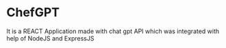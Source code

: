 # ChefGPT
It is a REACT Application made with chat gpt API which was integrated with help of NodeJS and ExpressJS
